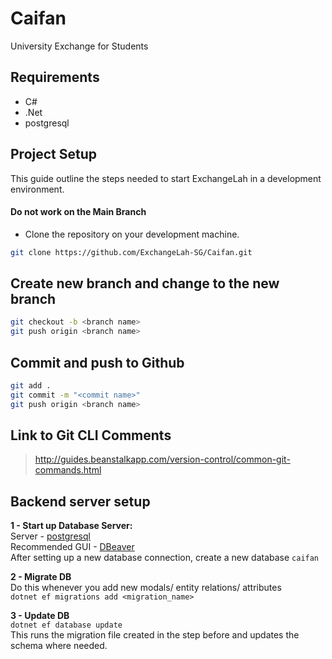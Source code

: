 # Caifan

University Exchange for Students

Requirements
-----------
- C#
- .Net
- postgresql

## Project Setup

This guide outline the steps needed to start ExchangeLah in a development environment.
#### Do not work on the Main Branch

- Clone the repository on your development machine.

```sh
git clone https://github.com/ExchangeLah-SG/Caifan.git
```

## Create new branch and change to the new branch

```sh
git checkout -b <branch name>
git push origin <branch name>
```

## Commit and push to Github

```sh
git add .
git commit -m "<commit name>"
git push origin <branch name>
```
## Link to Git CLI Comments
>http://guides.beanstalkapp.com/version-control/common-git-commands.html

## Backend server setup

**1 - Start up Database Server:**  
Server - <a href="https://www.sqlshack.com/setting-up-a-postgresql-database-on-mac/">postgresql</a>  
Recommended GUI - <a href="https://dbeaver.io/download/">DBeaver</a>  
After setting up a new database connection, create a new database ```caifan``` 

**2 - Migrate DB**  
Do this whenever you add new modals/ entity relations/ attributes  
```dotnet ef migrations add <migration_name>```

**3 - Update DB**  
```dotnet ef database update```  
This runs the migration file created in the step before and updates the schema where needed.


